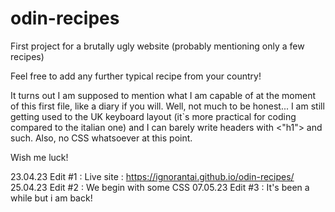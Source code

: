 # odin-recipes
First project for a brutally ugly website (probably mentioning only a few recipes)

Feel free to add any further typical recipe from your country!

It turns out I am supposed to mention what I am capable of at the moment of this first file, like a diary if you will.
Well, not much to be honest... I am still getting used to the UK keyboard layout (it`s more practical for coding compared to the italian one) and I can barely write headers with <"h1"> and such. Also, no CSS whatsoever at this point.

Wish me luck!

23.04.23 Edit #1 : Live site : https://ignorantai.github.io/odin-recipes/
25.04.23 Edit #2 : We begin with some CSS
07.05.23 Edit #3 : It's been a while but i am back!
